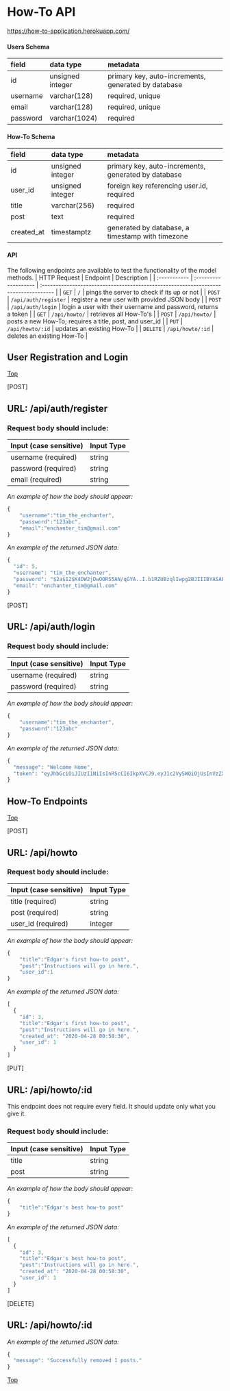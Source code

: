 # How-To API

https://how-to-application.herokuapp.com/

#### Users Schema

| field       | data type        | metadata                                            |
| :---------- | :--------------- | :-------------------------------------------------- |
| id          | unsigned integer | primary key, auto-increments, generated by database |
| username    | varchar(128)     | required, unique                                    |
| email       | varchar(128)     | required, unique                                    |
| password    | varchar(1024)    | required                                            |

#### How-To Schema

| field        | data type        | metadata                                            |
| :----------- | :--------------- | :-------------------------------------------------- |
| id           | unsigned integer | primary key, auto-increments, generated by database |
| user_id      | unsigned integer | foreign key referencing user.id, required           |
| title        | varchar(256)     | required                                            |
| post         | text             | required                                            |
| created_at   | timestamptz      | generated by database, a timestamp with timezone    |

#### API

The following endpoints are available to test the functionality of the model methods.
| HTTP Request | Endpoint             | Description                                                                         |
| :----------- | :------------------- | :---------------------------------------------------------------------------------- |
|   `GET`      | `/`                  | pings the server to check if its up or not                                          |
|   `POST`     | `/api/auth/register` | register a new user with provided JSON body                                         |
|   `POST`     | `/api/auth/login`    | login a user with their username and password, returns a token                      |
|   `GET`      | `/api/howto/`        | retrieves all How-To's                                                              |
|   `POST`     | `/api/howto/`        | posts a new How-To; requires a title, post, and user_id                             |
|   `PUT`      | `/api/howto/:id`     | updates an existing How-To                                                          |
|   `DELETE`   | `/api/howto/:id`     | deletes an existing How-To                                                          |

## User Registration and Login

<a href="#top">Top</a>

[POST]
## URL: /api/auth/register

### Request body should include:
| Input (case sensitive)  | Input Type    |
| :---------------------- | :------------ |
| username (required)     | string        |
| password (required)     | string        |
| email (required)        | string        |

_An example of how the body should appear:_
```js
{
	"username":"tim_the_enchanter",
	"password":"123abc",
	"email":"enchanter_tim@gmail.com"
}
```
_An example of the returned JSON data:_
```js
{
  "id": 5,
  "username": "tim_the_enchanter",
  "password": "$2a$12$K4DW2jDwOORS5AN/qGYA..I.b1RZUBzqlIwpg2BJIIIBYASABTTAu",
  "email": "enchanter_tim@gmail.com"
}
```

[POST]
## URL: /api/auth/login

### Request body should include:
| Input (case sensitive)  | Input Type    |
| :---------------------- | :------------ |
| username (required)     | string        |
| password (required)     | string        |

_An example of how the body should appear:_
```js
{
	"username":"tim_the_enchanter",
	"password":"123abc"
}
```

_An example of the returned JSON data:_
```js
{
  "message": "Welcome Home",
  "token": "eyJhbGciOiJIUzI1NiIsInR5cCI6IkpXVCJ9.eyJ1c2VySWQiOjUsInVzZXJuYW1lIjoidGltX3RoZV9lbmNoYW50ZXIiLCJpYXQiOjE1ODgwMzUzOTYsImV4cCI6MTU4ODA0NjE5Nn0.VD9xUJWlgfdY3vNH0G0AakI5Rt9j0qS71ywBKdlrNW8"
}
```

## How-To Endpoints

<a href="#top">Top</a>

[POST]
## URL: /api/howto

### Request body should include:
| Input (case sensitive)  | Input Type    |
| :---------------------- | :------------ |
| title (required)     		| string        |
| post (required)     		| string        |
| user_id (required)      | integer       |

_An example of how the body should appear:_
```js
{
	"title":"Edgar's first how-to post",
	"post":"Instructions will go in here.",
	"user_id":1
}
```

_An example of the returned JSON data:_
```js
[
  {
    "id": 3,
    "title":"Edgar's first how-to post",
    "post":"Instructions will go in here.",
    "created_at": "2020-04-28 00:58:30",
    "user_id": 1
  }
]
```
[PUT]
## URL: /api/howto/:id

This endpoint does not require every field. It should update only what you give it.

### Request body should include:
| Input (case sensitive)  | Input Type    |
| :---------------------- | :------------ |
| title     							| string        |
| post 					     			| string        |

_An example of how the body should appear:_
```js
{
	"title":"Edgar's best how-to post"
}
```

_An example of the returned JSON data:_
```js
[
  {
    "id": 3,
    "title":"Edgar's best how-to post",
    "post":"Instructions will go in here.",
    "created_at": "2020-04-28 00:58:30",
    "user_id": 1
  }
]
```

[DELETE]
## URL: /api/howto/:id

_An example of the returned JSON data:_
```js
{
  "message": "Successfully removed 1 posts."
}
```

<a href="#top">Top</a>
